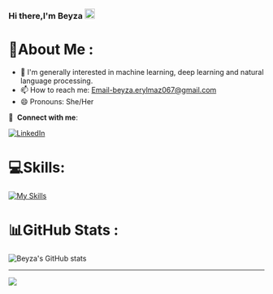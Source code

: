 ### Hi there,I'm Beyza <img src = "https://raw.githubusercontent.com/MartinHeinz/MartinHeinz/master/wave.gif" width = 20px>

# 💫About Me :
- 🌱 I'm generally interested in machine learning, deep learning and natural language processing.
- 📫 How to reach me: Email-beyza.erylmaz067@gmail.com
- 😄 Pronouns: She/Her


🔗 &nbsp;**Connect with me**:

[![LinkedIn](https://img.shields.io/badge/LinkedIn-%230077B5.svg?logo=linkedin&logoColor=white)](https://linkedin.com/in/selvinaz-beyza-eryılmaz-0950a5228) 

# 💻Skills:
[![My Skills](https://skillicons.dev/icons?i=py,vscode,docker,git,github,tensorflow,pytorch)](https://skillicons.dev)

# 📊GitHub Stats :

![Beyza's GitHub stats](https://github-readme-stats.vercel.app/api?username=SBeyzaEryilmaz&show_icons=true&theme=merko)



---
![](https://komarev.com/ghpvc/?username=SBeyzaEryilmaz&style=flat)


